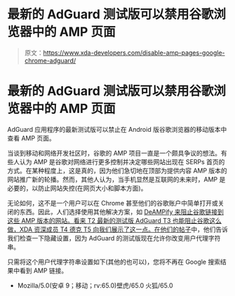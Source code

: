 # 最新的 AdGuard 测试版可以禁用谷歌浏览器中的 AMP 页面

> 原文：<https://www.xda-developers.com/disable-amp-pages-google-chrome-adguard/>

# 最新的 AdGuard 测试版可以禁用谷歌浏览器中的 AMP 页面

AdGuard 应用程序的最新测试版可以禁止在 Android 版谷歌浏览器的移动版本中查看 AMP 页面。

当谈到移动和网络开发社区时，谷歌的 AMP 项目一直是一个颇具争议的想法。有些人认为 AMP 是谷歌对网络进行更多控制并决定哪些网站出现在 SERPs 首页的方式。在某种程度上，这是真的，因为他们急切地在顶部为提供内容 AMP 版本的网站推广新的轮播。然而，其他人认为，当手机显然是互联网的未来时，AMP 是必要的，以防止网站失控(在网页大小和脚本方面)。

无论如何，这不是一个用户可以在 Chrome 甚至他们的谷歌账户中简单打开或关闭的东西。因此，人们选择使用其他解决方案，如 [DeAMPify 来阻止谷歌链接到这些 AMP 版本的网站。看来 T2 最新的测试版 AdGuard T3 也能阻止谷歌这么做，XDA 资深成员 T4 德克 T5 向我们展示了这一点。在](https://www.xda-developers.com/bypass-amp-links-deampify/)[他们的帖子](https://forum.xda-developers.com/android/apps-games/adguard-ad-blocker-doesnt-require-root-t2958895/post78970865#post78970865)中，他们告诉我们检查一下隐藏设置，因为 AdGuard 的测试版现在允许你改变用户代理字符串。

只需将这个用户代理字符串设置如下(其他的也可以)，您将不再在 Google 搜索结果中看到 AMP 链接。

*   Mozilla/5.0(安卓 9；移动；rv:65.0)壁虎/65.0 火狐/65.0
